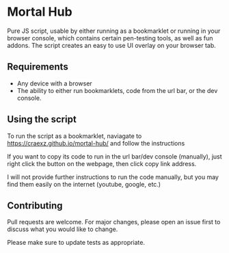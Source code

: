 # Mortal Hub

Pure JS script, usable by either running as a bookmarklet or running in your browser console, which contains certain pen-testing tools, as well as fun addons. The script creates an easy to use UI overlay on your browser tab.

## Requirements

- Any device with a browser
- The ability to either run bookmarklets, code from the url bar, or the dev console.


## Using the script

To run the script as a bookmarklet, naviagate to https://craexz.github.io/mortal-hub/ and follow the instructions

If you want to copy its code to run in the url bar/dev console (manually), just right click the button on the webpage, then click copy link address.

I will not provide further instructions to run the code manually, but you may find them easily on the internet (youtube, google, etc.) 

## Contributing
Pull requests are welcome. For major changes, please open an issue first to discuss what you would like to change.

Please make sure to update tests as appropriate.

